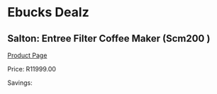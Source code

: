 
# Ebucks Dealz
## Salton: Entree Filter Coffee Maker (Scm200 )
[Product Page](https://www.ebucks.com/web/shop/productSelected.do?prodId=801715735&catId=704984897)

Price: R11999.00

Savings: 


	